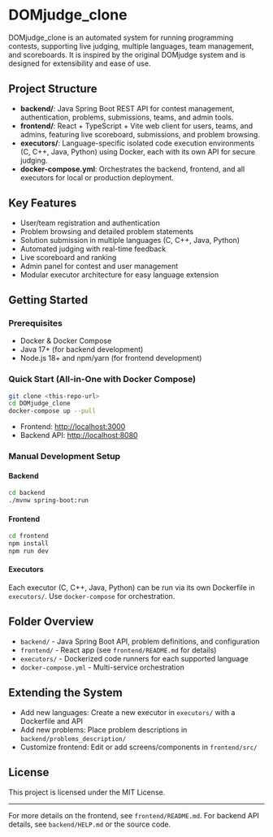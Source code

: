 # DOMjudge_clone

DOMjudge_clone is an automated system for running programming contests, supporting live judging, multiple languages, team management, and scoreboards. It is inspired by the original DOMjudge system and is designed for extensibility and ease of use.

## Project Structure

- **backend/**: Java Spring Boot REST API for contest management, authentication, problems, submissions, teams, and admin tools.
- **frontend/**: React + TypeScript + Vite web client for users, teams, and admins, featuring live scoreboard, submissions, and problem browsing.
- **executors/**: Language-specific isolated code execution environments (C, C++, Java, Python) using Docker, each with its own API for secure judging.
- **docker-compose.yml**: Orchestrates the backend, frontend, and all executors for local or production deployment.

## Key Features

- User/team registration and authentication
- Problem browsing and detailed problem statements
- Solution submission in multiple languages (C, C++, Java, Python)
- Automated judging with real-time feedback
- Live scoreboard and ranking
- Admin panel for contest and user management
- Modular executor architecture for easy language extension

## Getting Started

### Prerequisites

- Docker & Docker Compose
- Java 17+ (for backend development)
- Node.js 18+ and npm/yarn (for frontend development)

### Quick Start (All-in-One with Docker Compose)

```bash
git clone <this-repo-url>
cd DOMjudge_clone
docker-compose up --pull
```

- Frontend: [http://localhost:3000](http://localhost:3000)
- Backend API: [http://localhost:8080](http://localhost:8080)

### Manual Development Setup

#### Backend

```bash
cd backend
./mvnw spring-boot:run
```

#### Frontend

```bash
cd frontend
npm install
npm run dev
```

#### Executors

Each executor (C, C++, Java, Python) can be run via its own Dockerfile in `executors/`. Use `docker-compose` for orchestration.

## Folder Overview

- `backend/` - Java Spring Boot API, problem definitions, and configuration
- `frontend/` - React app (see `frontend/README.md` for details)
- `executors/` - Dockerized code runners for each supported language
- `docker-compose.yml` - Multi-service orchestration

## Extending the System

- Add new languages: Create a new executor in `executors/` with a Dockerfile and API
- Add new problems: Place problem descriptions in `backend/problems_description/`
- Customize frontend: Edit or add screens/components in `frontend/src/`

## License

This project is licensed under the MIT License.

---

For more details on the frontend, see `frontend/README.md`. For backend API details, see `backend/HELP.md` or the source code.
